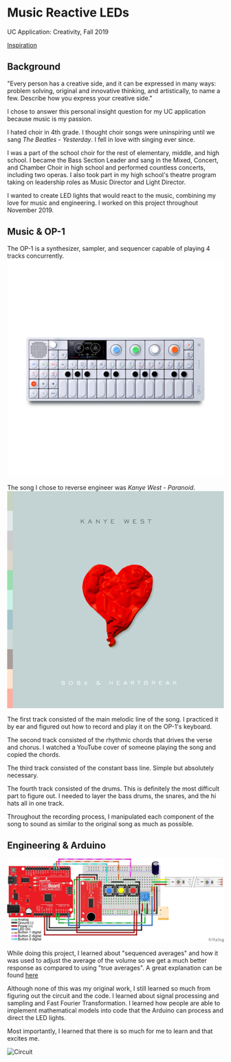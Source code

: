 # Music Reactive LEDs
UC Application: Creativity, Fall 2019

[Inspiration](https://learn.sparkfun.com/tutorials/interactive-led-music-visualizer/all)

## Background
"Every person has a creative side, and it can be expressed in many ways: problem solving, original and innovative thinking, and artistically, to name a few. Describe how you express your creative side."

I chose to answer this personal insight question for my UC application because music is my passion. 

I hated choir in 4th grade. I thought choir songs were uninspiring until we sang *The Beatles - Yesterday*. I fell in love with singing ever since. 

I was a part of the school choir for the rest of elementary, middle, and high school. I became the Bass Section Leader and sang in the Mixed, Concert, and Chamber Choir in high school and performed countless concerts, including two operas. I also took part in my high school's theatre program taking on leadership roles as Music Director and Light Director. 

I wanted to create LED lights that would react to the music, combining my love for music and engineering. I worked on this project throughout November 2019.

## Music & OP-1
The OP-1 is a synthesizer, sampler, and sequencer capable of playing 4 tracks concurrently.
![OP-1](OP-1.png)

The song I chose to reverse engineer was *Kanye West - Paranoid*.
![808s & Heartbreak](808s.png)

The first track consisted of the main melodic line of the song. I practiced it by ear and figured out how to record and play it on the OP-1's keyboard.

The second track consisted of the rhythmic chords that drives the verse and chorus. I watched a YouTube cover of someone playing the song and copied the chords. 

The third track consisted of the constant bass line. Simple but absolutely necessary.
 
The fourth track consisted of the drums. This is definitely the most difficult part to figure out. I needed to layer the bass drums, the snares, and the hi hats all in one track.

Throughout the recording process, I manipulated each component of the song to sound as similar to the original song as much as possible. 

## Engineering & Arduino
![Schematic](Schematic.png)

While doing this project, I learned about "sequenced averages" and how it was used to adjust the average of the volume so we get a much better response as compared to using "true averages". A great explanation can be found [here](https://github.com/mbartlet/SparkFun-RGB-LED-Music-Sound-Visualizer-Arduino-Code/blob/master/code%20math.md)

Although none of this was my original work, I still learned so much from figuring out the circuit and the code. I learned about signal processing and sampling and Fast Fourier Transformation. I learned how people are able to implement mathematical models into code that the Arduino can process and direct the LED lights. 

Most importantly, I learned that there is so much for me to learn and that excites me.

![Circuit](Circuit.png)
